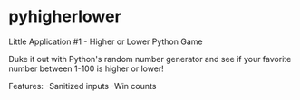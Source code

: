# pyhigherlower
Little Application #1 - Higher or Lower Python Game

Duke it out with Python's random number generator and see if your favorite number between 1-100 is higher or lower! 

Features:
-Sanitized inputs
-Win counts
